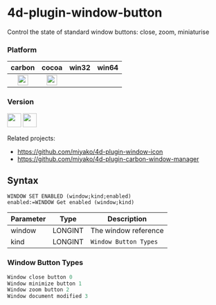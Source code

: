 # 4d-plugin-window-button
Control the state of standard window buttons: close, zoom, miniaturise

### Platform

| carbon | cocoa | win32 | win64 |
|:------:|:-----:|:---------:|:---------:|
|<img src="https://cloud.githubusercontent.com/assets/1725068/22371562/1b091f0a-e4db-11e6-8458-8653954a7cce.png" width="24" height="24" />|<img src="https://cloud.githubusercontent.com/assets/1725068/22371562/1b091f0a-e4db-11e6-8458-8653954a7cce.png" width="24" height="24" />|||

### Version

<img src="https://cloud.githubusercontent.com/assets/1725068/18940649/21945000-8645-11e6-86ed-4a0f800e5a73.png" width="32" height="32" /> <img src="https://cloud.githubusercontent.com/assets/1725068/18940648/2192ddba-8645-11e6-864d-6d5692d55717.png" width="32" height="32" />

Related projects:

* https://github.com/miyako/4d-plugin-window-icon
* https://github.com/miyako/4d-plugin-carbon-window-manager

## Syntax

```
WINDOW SET ENABLED (window;kind;enabled)
enabled:=WINDOW Get enabled (window;kind)
```

Parameter|Type|Description
------------|------|----
window|LONGINT|The window reference
kind|LONGINT|``Window Button Types``

### Window Button Types

```c
Window close button 0
Window minimize button 1
Window zoom button 2
Window document modified 3
```
